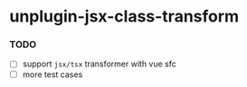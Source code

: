 # unplugin-jsx-class-transform


### TODO

- [ ] support `jsx/tsx` transformer with vue sfc
- [ ] more test cases
